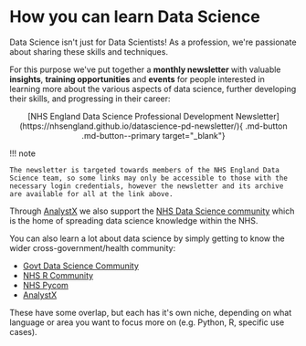 # How you can learn Data Science

Data Science isn't just for Data Scientists! As a profession, we're passionate about sharing these skills and techniques.

For this purpose we've put together a **monthly newsletter** with valuable **insights**, **training opportunities** and **events** for people interested in learning more about the various aspects of data science, further developing their skills, and progressing in their career:

<center>
[NHS England Data Science Professional Development Newsletter](https://nhsengland.github.io/datascience-pd-newsletter/){ .md-button .md-button--primary target="_blank"}
</center>

!!! note
        
    The newsletter is targeted towards members of the NHS England Data Science team, so some links may only be accessible to those with the necessary login credentials, however the newsletter and its archive are available for all at the link above.

Through [AnalystX] we also support the [NHS Data Science community](https://data-science-community.analystx.uk/) which is the home of spreading data science knowledge within the NHS.

You can also learn a lot about data science by simply getting to know the wider cross-government/health community:

- [Govt Data Science Community](https://www.gov.uk/service-manual/communities/data-science-community)
- [NHS R Community](https://nhsrcommunity.com/)
- [NHS Pycom](https://nhs-pycom.net/)
- [AnalystX]

These have some overlap, but each has it's own niche, depending on what language or area you want to focus more on (e.g. Python, R, specific use cases).

[AnalystX]: https://analystx.uk/